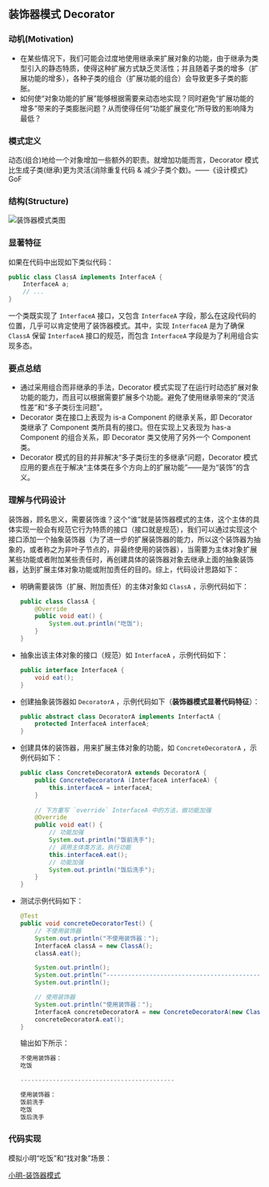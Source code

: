 ## **装饰器模式 Decorator**

### **动机(Motivation)**

- 在某些情况下，我们可能会过度地使用继承来扩展对象的功能，由于继承为类型引入的静态特质，使得这种扩展方式缺乏灵活性；并且随着子类的增多（扩展功能的增多），各种子类的组合（扩展功能的组合）会导致更多子类的膨胀。
- 如何使“对象功能的扩展”能够根据需要来动态地实现？同时避免“扩展功能的增多”带来的子类膨胀问题？从而使得任何“功能扩展变化”所导致的影响降为最低？

### **模式定义**

动态(组合)地给一个对象增加一些额外的职责。就增加功能而言，Decorator 模式比生成子类(继承)更为灵活(消除重复代码 & 减少子类个数)。——《设计模式》GoF

### **结构(Structure)**

![装饰器模式类图](https://raw.githubusercontent.com/jiangshuangjun/studynote/master/04-%E8%B5%84%E6%BA%90/01-%E5%9B%BE%E7%89%87/%E8%A3%85%E9%A5%B0%E5%99%A8%E6%A8%A1%E5%BC%8F%E7%B1%BB%E5%9B%BE.jpg)

### **显著特征**

如果在代码中出现如下类似代码：

```java
public class ClassA implements InterfaceA {
    InterfaceA a;
    // ...
}
```

一个类既实现了  `InterfaceA` 接口，又包含  `InterfaceA` 字段，那么在这段代码的位置，几乎可以肯定使用了装饰器模式。其中，实现 `InterfaceA` 是为了确保 `ClassA` 保留 `InterfaceA` 接口的规范，而包含 `InterfaceA` 字段是为了利用组合实现多态。

### **要点总结**

- 通过采用组合而非继承的手法，Decorator 模式实现了在运行时动态扩展对象功能的能力，而且可以根据需要扩展多个功能。避免了使用继承带来的“灵活性差”和“多子类衍生问题”。
- Decorator 类在接口上表现为 is-a Component 的继承关系，即 Decorator 类继承了 Component 类所具有的接口。但在实现上又表现为 has-a Component 的组合关系，即 Decorator 类又使用了另外一个 Component 类。
- Decorator 模式的目的并非解决“多子类衍生的多继承”问题，Decorator 模式应用的要点在于解决“主体类在多个方向上的扩展功能”——是为“装饰”的含义。

### **理解与代码设计**

装饰器，顾名思义，需要装饰谁？这个“谁”就是装饰器模式的主体，这个主体的具体实现一般会有规范它行为特质的接口（接口就是规范），我们可以通过实现这个接口添加一个抽象装饰器（为了进一步的扩展装饰器的能力，所以这个装饰器为抽象的，或者称之为非叶子节点的，非最终使用的装饰器），当需要为主体对象扩展某些功能或者附加某些责任时，再创建具体的装饰器对象去继承上面的抽象装饰器，达到扩展主体对象功能或附加责任的目的。综上，代码设计思路如下：

- 明确需要装饰（扩展、附加责任）的主体对象如 `ClassA` ，示例代码如下：

  ```java
  public class ClassA {
      @Override
      public void eat() {
          System.out.println("吃饭");
      }
  }
  ```

- 抽象出该主体对象的接口（规范）如 `InterfaceA` ，示例代码如下：

  ```java
  public interface InterfaceA {
      void eat();
  }
  ```

- 创建抽象装饰器如 `DecoratorA` ，示例代码如下（**装饰器模式显著代码特征**）：

  ```java
  public abstract class DecoratorA implements InterfactA {
      protected InterfaceA interfaceA;
  }
  ```

- 创建具体的装饰器，用来扩展主体对象的功能，如 `ConcreteDecoratorA` ，示例代码如下：

  ```java
  public class ConcreteDecoratorA extends DecoratorA {
      public ConcreteDecoratorA (InterfaceA interfaceA) {
          this.interfaceA = interfaceA;
      }
      
      // 下方重写 `override` InterfaceA 中的方法，做功能加强
      @Override
      public void eat() {
          // 功能加强
          System.out.println("饭前洗手");
          // 调用主体类方法，执行功能
          this.interfaceA.eat();
          // 功能加强
          System.out.println("饭后洗手");
      }
  }
  ```

- 测试示例代码如下：

  ```java
  @Test
  public void concreteDecoratorTest() {
      // 不使用装饰器
      System.out.println("不使用装饰器：");
      InterfaceA classA = new ClassA();
      classA.eat();
  
      System.out.println();
      System.out.println("-------------------------------------------");
      System.out.println();
  
      // 使用装饰器
      System.out.println("使用装饰器：");
      InterfaceA concreteDecoratorA = new ConcreteDecoratorA(new ClassA());
      concreteDecoratorA.eat();
  }
  ```

  输出如下所示：

  ```java
  不使用装饰器：
  吃饭
  
  -------------------------------------------
  
  使用装饰器：
  饭前洗手
  吃饭
  饭后洗手
  ```

### **代码实现**

模拟小明“吃饭”和“找对象”场景：

[小明-装饰器模式](https://github.com/jiangshuangjun/mystudy/tree/master/design-pattern/src/main/java/study/pattern/decorator)